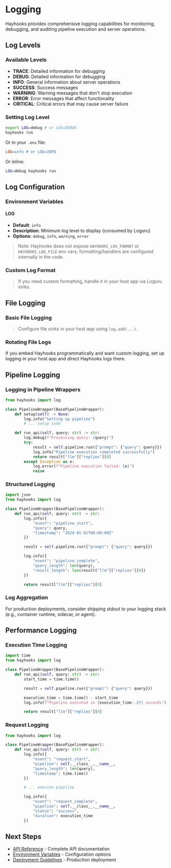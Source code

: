 # Logging

Hayhooks provides comprehensive logging capabilities for monitoring, debugging, and auditing pipeline execution and server operations.

## Log Levels

### Available Levels

- **TRACE**: Detailed information for debugging
- **DEBUG**: Detailed information for debugging
- **INFO**: General information about server operations
- **SUCCESS**: Success messages
- **WARNING**: Warning messages that don't stop execution
- **ERROR**: Error messages that affect functionality
- **CRITICAL**: Critical errors that may cause server failure

### Setting Log Level

```bash
export LOG=debug # or LOG=DEBUG
hayhooks run
```

Or in your `.env` file:

```ini
LOG=info # or LOG=INFO
```

Or inline:

```bash
LOG=debug hayhooks run
```

## Log Configuration

### Environment Variables

#### LOG

- **Default**: `info`
- **Description**: Minimum log level to display (consumed by Loguru)
- **Options**: `debug`, `info`, `warning`, `error`

> Note: Hayhooks does not expose `HAYHOOKS_LOG_FORMAT` or `HAYHOOKS_LOG_FILE` env vars; formatting/handlers are configured internally in the code.

### Custom Log Format

> If you need custom formatting, handle it in your host app via Loguru sinks.

## File Logging

### Basic File Logging

> Configure file sinks in your host app using `log.add(...)`.

### Rotating File Logs

If you embed Hayhooks programmatically and want custom logging, set up logging in your host app and direct Hayhooks logs there.

## Pipeline Logging

### Logging in Pipeline Wrappers

```python
from hayhooks import log

class PipelineWrapper(BasePipelineWrapper):
    def setup(self) -> None:
        log.info("Setting up pipeline")
        # ... setup code

    def run_api(self, query: str) -> str:
        log.debug(f"Processing query: {query}")
        try:
            result = self.pipeline.run({"prompt": {"query": query}})
            log.info("Pipeline execution completed successfully")
            return result["llm"]["replies"][0]
        except Exception as e:
            log.error(f"Pipeline execution failed: {e}")
            raise
```

### Structured Logging

```python
import json
from hayhooks import log

class PipelineWrapper(BasePipelineWrapper):
    def run_api(self, query: str) -> str:
        log.info({
            "event": "pipeline_start",
            "query": query,
            "timestamp": "2024-01-01T00:00:00Z"
        })

        result = self.pipeline.run({"prompt": {"query": query}})

        log.info({
            "event": "pipeline_complete",
            "query_length": len(query),
            "result_length": len(result["llm"]["replies"][0])
        })

        return result["llm"]["replies"][0]
```

### Log Aggregation

For production deployments, consider shipping stdout to your logging stack (e.g., container runtime, sidecar, or agent).

## Performance Logging

### Execution Time Logging

```python
import time
from hayhooks import log

class PipelineWrapper(BasePipelineWrapper):
    def run_api(self, query: str) -> str:
        start_time = time.time()

        result = self.pipeline.run({"prompt": {"query": query}})

        execution_time = time.time() - start_time
        log.info(f"Pipeline executed in {execution_time:.2f} seconds")

        return result["llm"]["replies"][0]
```

### Request Logging

```python
from hayhooks import log

class PipelineWrapper(BasePipelineWrapper):
    def run_api(self, query: str) -> str:
        log.info({
            "event": "request_start",
            "pipeline": self.__class__.__name__,
            "query_length": len(query),
            "timestamp": time.time()
        })

        # ... execute pipeline

        log.info({
            "event": "request_complete",
            "pipeline": self.__class__.__name__,
            "status": "success",
            "duration": execution_time
        })
```

## Next Steps

- [API Reference](api-reference.md) - Complete API documentation
- [Environment Variables](environment-variables.md) - Configuration options
- [Deployment Guidelines](../deployment/deployment-guidelines.md) - Production deployment
